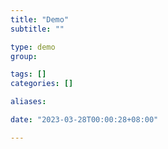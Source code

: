 ```yaml
---
title: "Demo"
subtitle: ""

type: demo
group:

tags: []
categories: []

aliases:

date: "2023-03-28T00:00:28+08:00"

---
```

